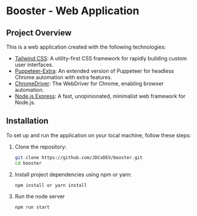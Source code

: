 # Booster - Web Application

## Project Overview

This is a web application created with the following technologies:

- [Tailwind CSS](https://tailwindcss.com/): A utility-first CSS framework for rapidly building custom user interfaces.
- [Puppeteer-Extra](https://github.com/berstend/puppeteer-extra): An extended version of Puppeteer for headless Chrome automation with extra features.
- [ChromeDriver](https://sites.google.com/chromium.org/driver/): The WebDriver for Chrome, enabling browser automation.
- [Node.js Express](https://expressjs.com/): A fast, unopinionated, minimalist web framework for Node.js.

## Installation

To set up and run the application on your local machine, follow these steps:

1. Clone the repository:

   ```bash
   git clone https://github.com/JDCxDEV/booster.git
   cd booster
2. Install project dependencies using npm or yarn:

   ```bash
   npm install or yarn install
   
3. Run the node server
   
   ```bash
   npm run start

